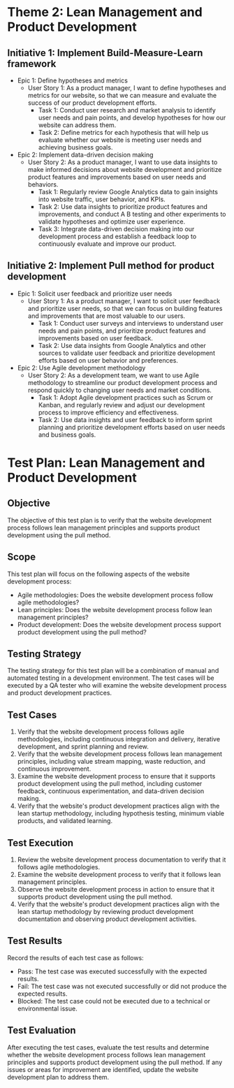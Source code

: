 # Theme 2: Lean Management and Product Development

## Initiative 1: Implement Build-Measure-Learn framework

- Epic 1: Define hypotheses and metrics
  - User Story 1: As a product manager, I want to define hypotheses and metrics for our website, so that we can measure and evaluate the success of our product development efforts.
    - Task 1: Conduct user research and market analysis to identify user needs and pain points, and develop hypotheses for how our website can address them.
    - Task 2: Define metrics for each hypothesis that will help us evaluate whether our website is meeting user needs and achieving business goals.
- Epic 2: Implement data-driven decision making
  - User Story 2: As a product manager, I want to use data insights to make informed decisions about website development and prioritize product features and improvements based on user needs and behaviors.
    - Task 1: Regularly review Google Analytics data to gain insights into website traffic, user behavior, and KPIs.
    - Task 2: Use data insights to prioritize product features and improvements, and conduct A B testing and other experiments to validate hypotheses and optimize user experience.
    - Task 3: Integrate data-driven decision making into our development process and establish a feedback loop to continuously evaluate and improve our product.

## Initiative 2: Implement Pull method for product development

- Epic 1: Solicit user feedback and prioritize user needs
  - User Story 1: As a product manager, I want to solicit user feedback and prioritize user needs, so that we can focus on building features and improvements that are most valuable to our users.
    - Task 1: Conduct user surveys and interviews to understand user needs and pain points, and prioritize product features and improvements based on user feedback.
    - Task 2: Use data insights from Google Analytics and other sources to validate user feedback and prioritize development efforts based on user behavior and preferences.
- Epic 2: Use Agile development methodology
  - User Story 2: As a development team, we want to use Agile methodology to streamline our product development process and respond quickly to changing user needs and market conditions.
    - Task 1: Adopt Agile development practices such as Scrum or Kanban, and regularly review and adjust our development process to improve efficiency and effectiveness.
    - Task 2: Use data insights and user feedback to inform sprint planning and prioritize development efforts based on user needs and business goals.

# Test Plan: Lean Management and Product Development

## Objective

The objective of this test plan is to verify that the website development process follows lean management principles and supports product development using the pull method.

## Scope

This test plan will focus on the following aspects of the website development process:

- Agile methodologies: Does the website development process follow agile methodologies?
- Lean principles: Does the website development process follow lean management principles?
- Product development: Does the website development process support product development using the pull method?

## Testing Strategy

The testing strategy for this test plan will be a combination of manual and automated testing in a development environment. The test cases will be executed by a QA tester who will examine the website development process and product development practices.

## Test Cases

1. Verify that the website development process follows agile methodologies, including continuous integration and delivery, iterative development, and sprint planning and review.
2. Verify that the website development process follows lean management principles, including value stream mapping, waste reduction, and continuous improvement.
3. Examine the website development process to ensure that it supports product development using the pull method, including customer feedback, continuous experimentation, and data-driven decision making.
4. Verify that the website's product development practices align with the lean startup methodology, including hypothesis testing, minimum viable products, and validated learning.

## Test Execution

1. Review the website development process documentation to verify that it follows agile methodologies.
2. Examine the website development process to verify that it follows lean management principles.
3. Observe the website development process in action to ensure that it supports product development using the pull method.
4. Verify that the website's product development practices align with the lean startup methodology by reviewing product development documentation and observing product development activities.

## Test Results

Record the results of each test case as follows:

- Pass: The test case was executed successfully with the expected results.
- Fail: The test case was not executed successfully or did not produce the expected results.
- Blocked: The test case could not be executed due to a technical or environmental issue.

## Test Evaluation

After executing the test cases, evaluate the test results and determine whether the website development process follows lean management principles and supports product development using the pull method. If any issues or areas for improvement are identified, update the website development plan to address them.
